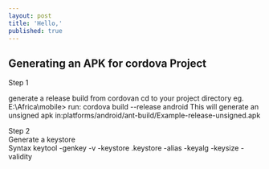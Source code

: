 ```yaml
---
layout: post
title: 'Hello,'
published: true
---
```


## Generating an APK for cordova Project
   Step 1  
   
   generate a release build from cordovan 
   cd to your project directory eg. E:\Africa\mobile>
   run: cordova build --release android
   This will generate an unsigned apk in:platforms/android/ant-build/Example-release-unsigned.apk
   
   Step 2  
   Generate a keystore  
   Syntax
   keytool -genkey -v -keystore <keystoreName>.keystore -alias <Keystore AliasName> -keyalg <Key algorithm> -keysize     <Key size> -validity <Key Validity in Days>
   